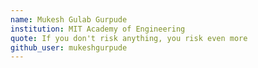 ```yaml
---
name: Mukesh Gulab Gurpude
institution: MIT Academy of Engineering
quote: If you don't risk anything, you risk even more
github_user: mukeshgurpude
---
```

